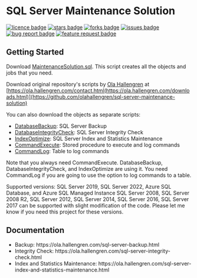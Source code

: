 # SQL Server Maintenance Solution
[![licence badge]][licence]
[![stars badge]][stars]
[![forks badge]][forks]
[![issues badge]][issues]
[![bug report badge]][bug report]
[![feature request badge]][feature request]

## Getting Started

Download [MaintenanceSolution.sql](/MaintenanceSolution.sql). This script creates all the objects and jobs that you need.

Download original repository's scripts by <a href="https://ola.hallengren.com/contact.html">Ola Hallengren</a> at [https://ola.hallengren.com/contact.html(https://ola.hallengren.com/downloads.html)](https://github.com/olahallengren/sql-server-maintenance-solution)


You can also download the objects as separate scripts:
 - [DatabaseBackup](/DatabaseBackup.sql): SQL Server Backup
 - [DatabaseIntegrityCheck](/DatabaseIntegrityCheck.sql): SQL Server Integrity Check
 - [IndexOptimize](/IndexOptimize.sql): SQL Server Index and Statistics Maintenance
 - [CommandExecute](/CommandExecute.sql): Stored procedure to execute and log commands
 - [CommandLog](/CommandLog.sql): Table to log commands

Note that you always need CommandExecute. DatabaseBackup, DatabaseIntegrityCheck, and IndexOptimize are using it.
You need CommandLog if you are going to use the option to log commands to a table.

Supported versions: SQL Server 2019, SQL Server 2022, Azure SQL Database, and Azure SQL Managed Instance
                    SQL Server 2008, SQL Server 2008 R2, SQL Server 2012, SQL Server 2014, SQL Server 2016, SQL Server 2017 can be supported with slight modification of the code. Please let me know if you need this project for these versions.

## Documentation

<ul>
<li>Backup: https://ola.hallengren.com/sql-server-backup.html</li>
<li>Integrity Check: https://ola.hallengren.com/sql-server-integrity-check.html</li>
<li>Index and Statistics Maintenance: https://ola.hallengren.com/sql-server-index-and-statistics-maintenance.html</li>
</ul>

[licence badge]:https://img.shields.io/badge/license-MIT-blue.svg
[stars badge]:https://img.shields.io/github/stars/olahallengren/sql-server-maintenance-solution.svg
[forks badge]:https://img.shields.io/github/forks/amomen9/sql-server-maintenance-solution_ola_expansion.svg
[issues badge]:https://img.shields.io/github/issues/olahallengren/sql-server-maintenance-solution.svg
[bug report badge]:https://img.shields.io/github/issues/olahallengren/sql-server-maintenance-solution/Bug%20Report.svg
[feature request badge]:https://img.shields.io/github/issues/olahallengren/sql-server-maintenance-solution/Feature%20Request.svg

[licence]:https://github.com/olahallengren/sql-server-maintenance-solution/blob/master/LICENSE
[stars]:https://github.com/olahallengren/sql-server-maintenance-solution/stargazers
[forks]:https://github.com/olahallengren/sql-server-maintenance-solution/network
[issues]:https://github.com/olahallengren/sql-server-maintenance-solution/issues
[bug report]:https://github.com/olahallengren/sql-server-maintenance-solution/issues?q=is%3Aopen+is%3Aissue+label%3A%22Bug+Report%22
[feature request]:https://github.com/olahallengren/sql-server-maintenance-solution/issues?q=is%3Aopen+is%3Aissue+label%3A%22Feature+Request%22
